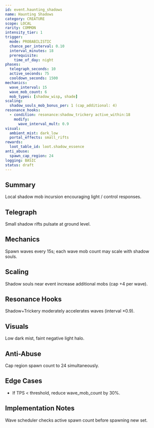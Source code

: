 ```yaml
---
id: event.haunting_shadows
name: Haunting Shadows
category: CREATURE
scope: LOCAL
rarity: COMMON
intensity_tier: 1
trigger:
  mode: PROBABILISTIC
  chance_per_interval: 0.10
  interval_minutes: 18
  prerequisite:
    time_of_day: night
phases:
  telegraph_seconds: 10
  active_seconds: 75
  cooldown_seconds: 1500
mechanics:
  wave_interval: 15
  wave_mob_count: 6
  mob_types: [shadow_wisp, shade]
scaling:
  shadow_souls_mob_bonus_per: 1 (cap_additional: 4)
resonance_hooks:
  - condition: resonance:shadow_trickery active_within:18
    modify:
      wave_interval_mult: 0.9
visual:
  ambient_mist: dark_low
  portal_effects: small_rifts
rewards:
  loot_table_id: loot.shadow_essence
anti_abuse:
  spawn_cap_region: 24
logging: BASIC
status: draft
---
```

## Summary
Local shadow mob incursion encouraging light / control responses.

## Telegraph
Small shadow rifts pulsate at ground level.

## Mechanics
Spawn waves every 15s; each wave mob count may scale with shadow souls.

## Scaling
Shadow souls near event increase additional mobs (cap +4 per wave).

## Resonance Hooks
Shadow+Trickery moderately accelerates waves (interval ×0.9).

## Visuals
Low dark mist, faint negative light halo.

## Anti-Abuse
Cap region spawn count to 24 simultaneously.

## Edge Cases
* If TPS < threshold, reduce wave_mob_count by 30%.

## Implementation Notes
Wave scheduler checks active spawn count before spawning new set.
